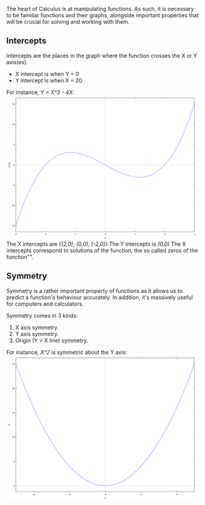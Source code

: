 
The heart of Calculus is at manipulating functions. As such, it is necessary to be familiar functions and their graphs, alongside important properties that will be crucial for solving and working with them.


## Intercepts

Intercepts are the places in the graph where the function crosses the X or Y axis(es).
- X intercept is when Y = 0
- Y intercept is when X  = 20

For instance, *Y = X^3 - 4X*:
![Y = X^3](../Images/Pasted%20image%2020230905100044.png)
The X intercepts are *{(2,0), (0,0), (-2,0)}*
The Y intercepts is *(0,0)*
The X intercepts correspond to solutions of the function, the so called *zeros* of the function"".


## Symmetry

Symmetry is a rather important property of functions as it allows us to predict a function's behaviour accurately. In addition, it's massively useful for computers and calculators.

Symmetry comes in 3 kinds:
1. X axis symmetry.
2. Y axis symmetry.
3. Origin (Y = X line) symmetry.

For instance, *X^2* is symmetric about the Y axis:
![X^2](../Images/Pasted%20image%2020230905101539.png)
